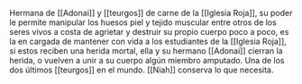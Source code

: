 Hermana de [[Adonai]] y [[teurgos]] de carne de la [[Iglesia Roja]], su poder le permite manipular los huesos piel y tejido muscular entre otros de los seres vivos a costa de agrietar y destruir su propio cuerpo poco a poco, es la en cargada de mantener con vida a los estudiantes de la [[Iglesia Roja]], si estos reciben una herida mortal, ella y su hermano [[Adonai]] cierran la herida, o vuelven a unir a su cuerpo algún miembro amputado.
Una de los dos últimos [[teurgos]] en el mundo.
[[Niah]] conserva lo que necesita.